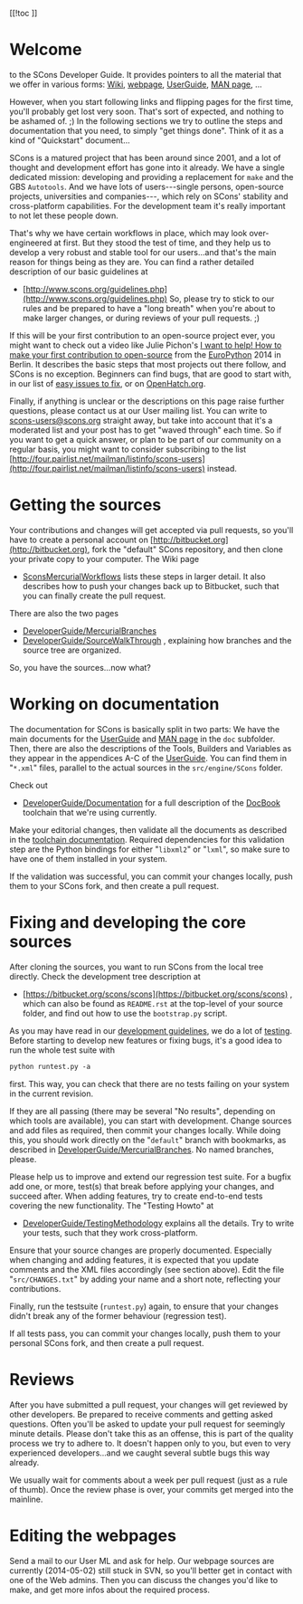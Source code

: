 
[[!toc ]] 


# Welcome

to the SCons Developer Guide. It provides pointers to all the material that we offer in various forms: [Wiki](http://www.scons.org/wiki), [webpage](http://www.scons.org), [UserGuide](http://www.scons.org/doc/production/HTML/scons-user.html), [MAN page](http://www.scons.org/doc/production/HTML/scons-man.html), ... 

However, when you start following links and flipping pages for the first time, you'll probably get lost very soon. That's sort of expected, and nothing to be ashamed of. ;) In the following sections we try to outline the steps and documentation that you need, to simply "get things done". Think of it as a kind of "Quickstart" document... 

SCons is a matured project that has been around since 2001, and a lot of thought and development effort has gone into it already. We have a single dedicated mission: developing and providing a replacement for `make` and the GBS `Autotools`. And we have lots of users---single persons, open-source projects, universities and companies---, which rely on SCons' stability and cross-platform capabilities. For the development team it's really important to not let these people down.  

That's why we have certain workflows in place, which may look over-engineered at first. But they stood the test of time, and they help us to develop a very robust and stable tool for our users...and that's the main reason for things being as they are. You can find a rather detailed description of our basic guidelines at 

* [http://www.scons.org/guidelines.php](http://www.scons.org/guidelines.php) 
So, please try to stick to our rules and be prepared to have a "long breath" when you're about to make larger changes, or during reviews of your pull requests. ;) 

If this will be your first contribution to an open-source project ever, you might want to check out a video like Julie Pichon's [I want to help! How to make your first contribution to open-source](http://pyvideo.org/video/2988/i-want-to-help-how-to-make-your-first-contributi) from the [EuroPython](EuroPython) 2014 in Berlin. It describes the basic steps that most projects out there follow, and SCons is no exception. Beginners can find bugs, that are good to start with, in our list of [easy issues to fix](http://scons.org/wiki/DeveloperGuide/EasyIssuesToFix), or on [OpenHatch.org](http://openhatch.org/projects/SCons). 

Finally, if anything is unclear or the descriptions on this page raise further questions, please contact us at our User mailing list. You can write to [scons-users@scons.org](mailto:scons-users@scons.org) straight away, but take into account that it's a moderated list and your post has to get "waved through" each time. So if you want to get a quick answer, or plan to be part of our community on a regular basis, you might want to consider subscribing to the list [http://four.pairlist.net/mailman/listinfo/scons-users](http://four.pairlist.net/mailman/listinfo/scons-users) instead. 


# Getting the sources

Your contributions and changes will get accepted via pull requests, so you'll have to create a personal account on [http://bitbucket.org](http://bitbucket.org), fork the "default" SCons repository, and then clone your private copy to your computer. The Wiki page  

* [SconsMercurialWorkflows](SconsMercurialWorkflows) 
lists these steps in larger detail. It also describes how to push your changes back up to Bitbucket, such that you can finally create the pull request. 

There are also the two pages 

* [DeveloperGuide/MercurialBranches](DeveloperGuide/MercurialBranches) 
* [DeveloperGuide/SourceWalkThrough](DeveloperGuide/SourceWalkThrough) 
, explaining how branches and the source tree are organized. 

So, you have the sources...now what? 


# Working on documentation

The documentation for SCons is basically split in two parts: We have the main documents for the [UserGuide](http://www.scons.org/doc/production/HTML/scons-user.html) and [MAN page](http://www.scons.org/doc/production/HTML/scons-man.html) in the `doc` subfolder. Then, there are also the descriptions of the Tools, Builders and Variables as they appear in the appendices A-C of the [UserGuide](http://www.scons.org/doc/production/HTML/scons-user.html). You can find them in "`*.xml`" files, parallel to the actual sources in the `src/engine/SCons` folder. 

Check out 

* [DeveloperGuide/Documentation](DeveloperGuide/Documentation) 
for a full description of the [DocBook](DocBook) toolchain that we're using currently. 

Make your editorial changes, then validate all the documents as described in the [toolchain documentation](DeveloperGuide/Documentation). Required dependencies for this validation step are the Python bindings for either "`libxml2`" or "`lxml`", so make sure to have one of them installed in your system. 

If the validation was successful, you can commit your changes locally, push them to your SCons fork, and then create a pull request. 


# Fixing and developing the core sources

After cloning the sources, you want to run SCons from the local tree directly. Check the development tree description at 

* [https://bitbucket.org/scons/scons](https://bitbucket.org/scons/scons) 
, which can also be found as `README.rst` at the top-level of your source folder, and find out how to use the `bootstrap.py` script. 

As you may have read in our [development guidelines](http://www.scons.org/guidelines.php), we do a lot of [testing](DeveloperGuide/TestingMethodology). Before starting to develop new features or fixing bugs, it's a good idea to run the whole test suite with 


```txt
python runtest.py -a
```
first. This way, you can check that there are no tests failing on your system in the current revision. 

If they are all passing (there may be several "No results", depending on which tools are available), you can start with development. Change sources and add files as required, then commit your changes locally. While doing this, you should work directly on the "`default`" branch with bookmarks, as described in [DeveloperGuide/MercurialBranches](DeveloperGuide/MercurialBranches). No named branches, please. 

Please help us to improve and extend our regression test suite. For a bugfix add one, or more, test(s) that break before applying your changes, and succeed after. When adding features, try to create end-to-end tests covering the new functionality. The "Testing Howto" at 

* [DeveloperGuide/TestingMethodology](DeveloperGuide/TestingMethodology) 
explains all the details. Try to write your tests, such that they work cross-platform. 

Ensure that your source changes are properly documented. Especially when changing and adding features, it is expected that you update comments and the XML files accordingly (see section above).  Edit the file "`src/CHANGES.txt`" by adding your name and a short note, reflecting your contributions. 

Finally, run the testsuite (`runtest.py`) again, to ensure that your changes didn't break any of the former behaviour (regression test). 

If all tests pass, you can commit your changes locally, push them to your personal SCons fork, and then create a pull request. 


# Reviews

After you have submitted a pull request, your changes will get reviewed by other developers. Be prepared to receive comments and getting asked questions. Often you'll be asked to update your pull request for seemingly minute details. Please don't take this as an offense, this is part of the quality process we try to adhere to. It doesn't happen only to you, but even to very experienced developers...and we caught several subtle bugs this way already. 

We usually wait for comments about a week per pull request (just as a rule of thumb). Once the review phase is over, your commits get merged into the mainline. 


# Editing the webpages

Send a mail to our User ML and ask for help. Our webpage sources are currently (2014-05-02) still stuck in SVN, so you'll better get in contact with one of the Web admins. Then you can discuss the changes you'd like to make, and get more infos about the required process. 

